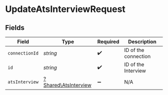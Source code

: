 # UpdateAtsInterviewRequest


## Fields

| Field                                                       | Type                                                        | Required                                                    | Description                                                 |
| ----------------------------------------------------------- | ----------------------------------------------------------- | ----------------------------------------------------------- | ----------------------------------------------------------- |
| `connectionId`                                              | *string*                                                    | :heavy_check_mark:                                          | ID of the connection                                        |
| `id`                                                        | *string*                                                    | :heavy_check_mark:                                          | ID of the Interview                                         |
| `atsInterview`                                              | [?Shared\AtsInterview](../../Models/Shared/AtsInterview.md) | :heavy_minus_sign:                                          | N/A                                                         |